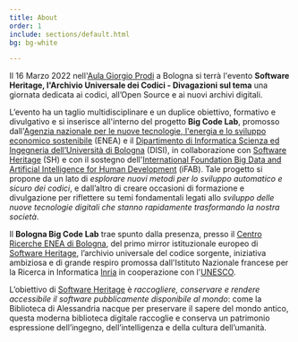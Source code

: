 ```yaml
---
title: About
order: 1
include: sections/default.html
bg: bg-white 

---
```

Il 16 Marzo 2022 nell'[Aula Giorgio Prodi](https://disci.unibo.it/it/dipartimento/sedi-e-spazi/aule/aule-sedi-bologna/aula-giorgio-prodi) a Bologna si terrà l'evento **Software Heritage, l'Archivio Universale dei Codici - Divagazioni sul tema** una giornata dedicata ai codici, all’Open Source e ai nuovi archivi digitali. 

L’evento ha un taglio multidisciplinare e un duplice obiettivo, formativo e divulgativo e si inserisce all'interno del progetto **Big Code Lab**, promosso dall'[Agenzia nazionale per le nuove tecnologie, l'energia e lo sviluppo economico sostenibile](https://www.enea.it/) (ENEA) e il [Dipartimento di Informatica Scienza ed Ingegneria dell’Università di Bologna](https://disi.unibo.it/it) (DISI), in collaborazione con [Software Heritage](https://www.softwareheritage.org/) (SH) e con il sostegno dell'[International Foundation Big Data and Artificial Intelligence for Human Development](https://www.ifabfoundation.org/) (iFAB).
Tale progetto si propone da un lato di *esplorare nuovi metodi per lo sviluppo automatico e sicuro dei codici*, e dall’altro di creare occasioni di formazione e divulgazione per riflettere su temi fondamentali legati allo *sviluppo delle nuove tecnologie digitali che stanno rapidamente trasformando la nostra società*.  

Il **Bologna Big Code Lab** trae spunto dalla presenza, presso il [Centro Ricerche ENEA di Bologna](https://www.bologna.enea.it/), del primo mirror istituzionale europeo di [Software Heritage](https://www.softwareheritage.org/), l’archivio universale del codice sorgente, iniziativa ambiziosa e di grande respiro promossa dall'Istituto Nazionale francese per la Ricerca in Informatica [Inria](https://www.inria.fr/en) in cooperazione con l'[UNESCO](https://www.unesco.it/).  


L’obiettivo di [Software Heritage](https://www.softwareheritage.org/) è *raccogliere, conservare e rendere accessibile il software pubblicamente disponibile al mondo*: come la Biblioteca di Alessandria nacque per preservare il sapere del mondo antico, questa moderna biblioteca digitale raccoglie e conserva un patrimonio espressione dell’ingegno, dell’intelligenza e della cultura dell’umanità. 